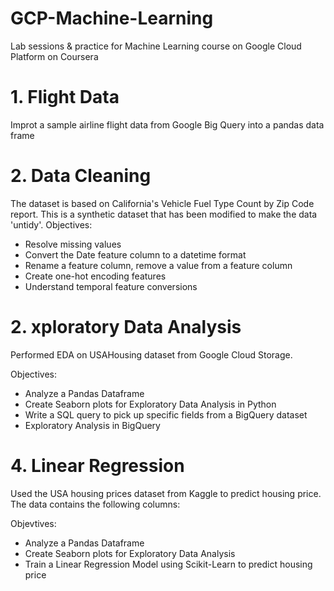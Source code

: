 # GCP-Machine-Learning
Lab sessions & practice for Machine Learning course on Google Cloud Platform on Coursera


# 1. Flight Data
Improt a sample airline flight data from Google Big Query into a pandas data frame

# 2. Data Cleaning

The dataset is based on California's Vehicle Fuel Type Count by Zip Code report. This is a synthetic dataset that has been modified to make the data 'untidy'.
Objectives:

- Resolve missing values
- Convert the Date feature column to a datetime format
- Rename a feature column, remove a value from a feature column
- Create one-hot encoding features
- Understand temporal feature conversions

# 2. xploratory Data Analysis

Performed EDA on USAHousing dataset from Google Cloud Storage.

Objectives:

- Analyze a Pandas Dataframe
- Create Seaborn plots for Exploratory Data Analysis in Python
- Write a SQL query to pick up specific fields from a BigQuery dataset
- Exploratory Analysis in BigQuery


# 4. Linear Regression

Used the USA housing prices dataset from Kaggle to predict housing price. The data contains the following columns:

Objevtives: 

- Analyze a Pandas Dataframe
- Create Seaborn plots for Exploratory Data Analysis
- Train a Linear Regression Model using Scikit-Learn to predict housing price
